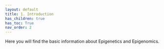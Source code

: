 ```yaml
---
layout: default
title: 1. Introduction
has_children: true
has_toc: True
nav_order: 2
---
```


Here you will find the basic information about Epigenetics and Epigenomics.